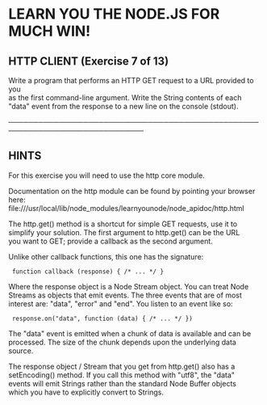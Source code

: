 # LEARN YOU THE NODE.JS FOR MUCH WIN!  

## HTTP CLIENT (Exercise 7 of 13)  

  Write a program that performs an HTTP GET request to a URL provided to you  
  as the first command-line argument. Write the String contents of each  
  "data" event from the response to a new line on the console (stdout).  

 ─────────────────────────────────────────────────────────────────────────────  

## HINTS  

  For this exercise you will need to use the http core module.  

  Documentation on the http module can be found by pointing your browser  
  here:  
  file:///usr/local/lib/node_modules/learnyounode/node_apidoc/http.html  

  The http.get() method is a shortcut for simple GET requests, use it to  
  simplify your solution. The first argument to http.get() can be the URL  
  you want to GET; provide a callback as the second argument.  

  Unlike other callback functions, this one has the signature:  

     function callback (response) { /* ... */ }  

  Where the response object is a Node Stream object. You can treat Node  
  Streams as objects that emit events. The three events that are of most  
  interest are: "data", "error" and "end". You listen to an event like so:  

     response.on("data", function (data) { /* ... */ })  

  The "data" event is emitted when a chunk of data is available and can be  
  processed. The size of the chunk depends upon the underlying data source.  

  The response object / Stream that you get from http.get() also has a  
  setEncoding() method. If you call this method with "utf8", the "data"  
  events will emit Strings rather than the standard Node Buffer objects  
  which you have to explicitly convert to Strings.
